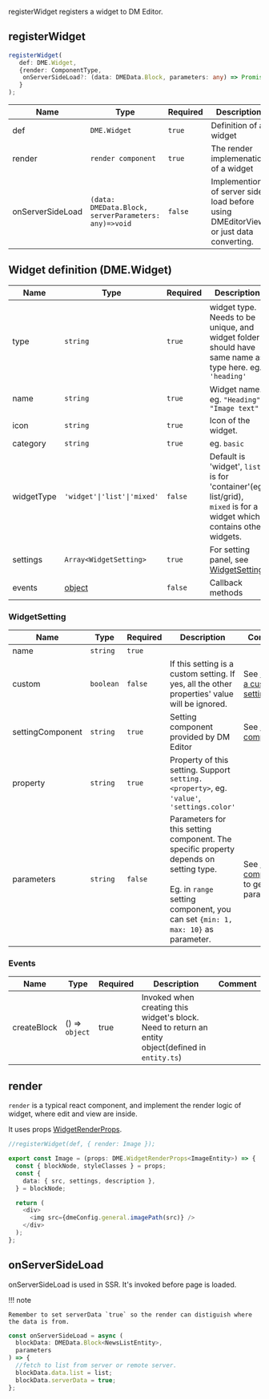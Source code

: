 registerWidget registers a widget to DM Editor.

## registerWidget

```typescript
registerWidget(
   def: DME.Widget,
   {render: ComponentType,
    onServerSideLoad?: (data: DMEData.Block, parameters: any) => Promise<void>
   }
);
```

| Name             | Type                                                 | Required | Description                                                                         | Comment               |
| ---------------- | ---------------------------------------------------- | -------- | ----------------------------------------------------------------------------------- | --------------------- |
| def              | `DME.Widget`                                         | `true`   | Definition of a widget                                                              |                       |
| render           | `render component`                                   | `true`   | The render implemenation of a widget                                                |                       |
| onServerSideLoad | `(data: DMEData.Block, serverParameters: any)=>void` | `false`  | Implemention of server side load before using DMEditorView or just data converting. | Used typically in SSR |

## Widget definition (DME.Widget)

| Name       | Type                        | Required | Description                                                                                                          | Comment                                                 |
| ---------- | --------------------------- | -------- | -------------------------------------------------------------------------------------------------------------------- | ------------------------------------------------------- |
| type       | `string`                    | `true`   | widget type. Needs to be unique, and widget folder should have same name as type here. eg. `'heading'`               | Only allow small case, -, numbers, starting from letter |
| name       | `string`                    | `true`   | Widget name. eg. `"Heading"`, `"Image text"`                                                                         |                                                         |
| icon       | `string`                    | `true`   | Icon of the widget.                                                                                                  |                                                         |
| category   | `string`                    | `true`   | eg. `basic`                                                                                                          |                                                         |
| widgetType | `'widget'\|'list'\|'mixed'` | `false`  | Default is 'widget', `list` is for 'container'(eg. list/grid), `mixed` is for a widget which contains other widgets. |                                                         |
| settings   | `Array<WidgetSetting>`      | `true`   | For setting panel, see [WidgetSetting](#widgetsetting)                                                               |                                                         |
| events     | [object](#events)           | `false`  | Callback methods                                                                                                     |                                                         |

### WidgetSetting

| Name             | Type      | Required | Description                                                                                                                                                                    | Comment                                                             |
| ---------------- | --------- | -------- | ------------------------------------------------------------------------------------------------------------------------------------------------------------------------------ | ------------------------------------------------------------------- |
| name             | `string`  | `true`   |                                                                                                                                                                                |                                                                     |
| custom           | `boolean` | `false`  | If this setting is a custom setting. If yes, all the other properties' value will be ignored.                                                                                  | See [Create a custom setting](./)                                   |
| settingComponent | `string`  | `true`   | Setting component provided by DM Editor                                                                                                                                        | See [Setting components](./setting-components.md)                   |
| property         | `string`  | `true`   | Property of this setting. Support `setting.<property>`, eg. `'value'`, `'settings.color'`                                                                                      |                                                                     |
| parameters       | `string`  | `false`  | Parameters for this setting component. The specific property depends on setting type. <br><br> Eg. in `range` setting component, you can set `{min: 1, max: 10}` as parameter. | See [Setting components](./setting-components.md) to get parameters |

### Events

| Name        | Type           | Required | Description                                                                                        | Comment |
| ----------- | -------------- | -------- | -------------------------------------------------------------------------------------------------- | ------- |
| createBlock | () => `object` | true     | Invoked when creating this widget's block. Need to return an entity object(defined in `entity.ts`) |         |

## render

`render` is a typical react component, and implement the render logic of widget, where edit and view are inside.

It uses props [WidgetRenderProps](./widget-render-props.md).

```typescript
//registerWidget(def, { render: Image });

export const Image = (props: DME.WidgetRenderProps<ImageEntity>) => {
  const { blockNode, styleClasses } = props;
  const {
    data: { src, settings, description },
  } = blockNode;

  return (
    <div>
      <img src={dmeConfig.general.imagePath(src)} />
    </div>
  );
};
```

## onServerSideLoad

onServerSideLoad is used in SSR. It's invoked before page is loaded.

!!! note

    Remember to set serverData `true` so the render can distiguish where the data is from.

```typescript
const onServerSideLoad = async (
  blockData: DMEData.Block<NewsListEntity>,
  parameters
) => {
  //fetch to list from server or remote server.
  blockData.data.list = list;
  blockData.serverData = true;
};
```

